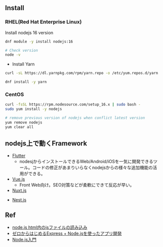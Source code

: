 ## Install

### RHEL(Red Hat Enterprise Linux)

Install nodejs 16 version
```sh
dnf module -y install nodejs:16

# Check version
node -v
```

- Install Yarn
```sh
curl -sL https://dl.yarnpkg.com/rpm/yarn.repo -o /etc/yum.repos.d/yarn.repo

dnf install -y yarn
```


### CentOS

```sh
curl -fsSL https://rpm.nodesource.com/setup_16.x | sudo bash -
sudo yum install -y nodejs

# remove previous version of nodejs when conflict latest version
yum remove nodejs
yum clear all
```

## nodejs上で動くFramework

* [Flutter](https://github.com/LowyShin/KnowledgeBase/tree/master/wiki/flutter)
  * nodesjからインストールできるWeb/Android/iOSを一気に開発できるツール。コードの修正があまりいらなくnodejsからの様々な追加機能の活用ができる。
* [Vue.js](https://github.com/LowyShin/KnowledgeBase/tree/master/wiki/vue)
  * Front Web向け。SEO対策などが柔軟にできて反応が早い。
* [Nuxt.js](https://github.com/LowyShin/KnowledgeBase/tree/master/wiki/nuxtjs)
- [Nest.js](https://github.com/LowyShin/KnowledgeBase/tree/master/wiki/nestjs)

## Ref

* [node.js html内のjsファイルの読み込み](https://www.naka-sys.okinawa/nodejs-html-include/)
* [ゼロからはじめるExpress + Node.jsを使ったアプリ開発](https://qiita.com/nkjm/items/723990c518acfee6e473)
* [Node.js入門](https://www.tohoho-web.com/ex/nodejs.html#hello_web)

